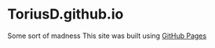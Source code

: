 # ToriusD.github.io
Some sort of madness
This site was built using [GitHub Pages](https://pages.github.com/)

